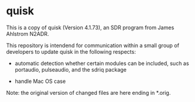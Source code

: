 # quisk

This is a copy of quisk (Version 4.1.73), an SDR program from James Ahlstrom N2ADR.

This repository is intendend for communication within a small group of developers
to update quisk in the following respects:

- automatic detection whether certain modules can be included,
  such as portaudio, pulseaudio, and the sdriq package
  
- handle Mac OS case

Note: the original version of changed files are here ending in *.orig.
